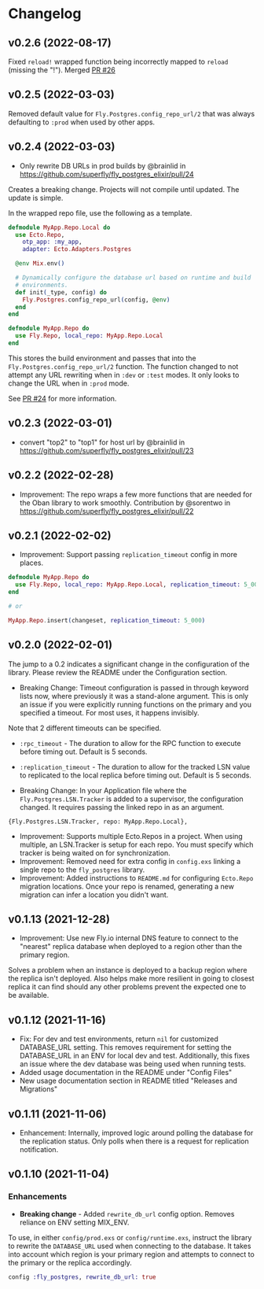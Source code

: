 # Changelog

## v0.2.6 (2022-08-17)

Fixed `reload!` wrapped function being incorrectly mapped to `reload` (missing the "!"). Merged [PR #26](https://github.com/superfly/fly_postgres_elixir/pull/26)

## v0.2.5 (2022-03-03)

Removed default value for `Fly.Postgres.config_repo_url/2` that was always defaulting to `:prod` when used by other apps.

## v0.2.4 (2022-03-03)

* Only rewrite DB URLs in prod builds by @brainlid in https://github.com/superfly/fly_postgres_elixir/pull/24

Creates a breaking change. Projects will not compile until updated. The update is simple.

In the wrapped repo file, use the following as a template.

```elixir
defmodule MyApp.Repo.Local do
  use Ecto.Repo,
    otp_app: :my_app,
    adapter: Ecto.Adapters.Postgres

  @env Mix.env()

  # Dynamically configure the database url based on runtime and build
  # environments.
  def init(_type, config) do
    Fly.Postgres.config_repo_url(config, @env)
  end
end

defmodule MyApp.Repo do
  use Fly.Repo, local_repo: MyApp.Repo.Local
end
```

This stores the build environment and passes that into the `Fly.Postgres.config_repo_url/2` function. The function changed to not attempt any URL rewriting when in `:dev` or `:test` modes. It only looks to change the URL when in `:prod` mode.

See [PR #24](https://github.com/superfly/fly_postgres_elixir/pull/24) for more information.

## v0.2.3 (2022-03-01)

* convert "top2" to "top1" for host url by @brainlid in https://github.com/superfly/fly_postgres_elixir/pull/23

## v0.2.2 (2022-02-28)

- Improvement: The repo wraps a few more functions that are needed for the Oban library to work smoothly. Contribution by @sorentwo in https://github.com/superfly/fly_postgres_elixir/pull/22

## v0.2.1 (2022-02-02)

- Improvement: Support passing `replication_timeout` config in more places.

```elixir
defmodule MyApp.Repo do
  use Fly.Repo, local_repo: MyApp.Repo.Local, replication_timeout: 5_000
end

# or

MyApp.Repo.insert(changeset, replication_timeout: 5_000)
```

## v0.2.0 (2022-02-01)

The jump to a 0.2 indicates a significant change in the configuration of the library. Please review the README under the Configuration section.

- Breaking Change: Timeout configuration is passed in through keyword lists now, where previously it was a stand-alone argument. This is only an issue if you were explicitly running functions on the primary and you specified a timeout. For most uses, it happens invisibly.

Note that 2 different timeouts can be specified.

  - `:rpc_timeout` - The duration to allow for the RPC function to execute before timing out. Default is 5 seconds.
  - `:replication_timeout` - The duration to allow for the tracked LSN value to replicated to the local replica before timing out. Default is 5 seconds.

- Breaking Change: In your Application file where the `Fly.Postgres.LSN.Tracker` is added to a supervisor, the configuration changed. It requires passing the linked repo in as an argument.

```
{Fly.Postgres.LSN.Tracker, repo: MyApp.Repo.Local},
```

- Improvement: Supports multiple Ecto.Repos in a project. When using multiple, an LSN.Tracker is setup for each repo. You must specify which tracker is being waited on for synchronization.
- Improvement: Removed need for extra config in `config.exs` linking a single repo to the `fly_postgres` library.
- Improvement: Added instructions to `README.md` for configuring `Ecto.Repo` migration locations. Once your repo is renamed, generating a new migration can infer a location you didn't want.

## v0.1.13 (2021-12-28)

- Improvement: Use new Fly.io internal DNS feature to connect to the "nearest" replica database when deployed to a region other than the primary region.

Solves a problem when an instance is deployed to a backup region where the replica isn't deployed. Also helps make more resilient in going to closest replica it can find should any other problems prevent the expected one to be available.

## v0.1.12 (2021-11-16)

- Fix: For dev and test environments, return `nil` for customized DATABASE_URL setting. This removes requirement for setting the DATABASE_URL in an ENV for local dev and test. Additionally, this fixes an issue where the dev database was being used when running tests.
- Added usage documentation in the README under "Config Files"
- New usage documentation section in README titled "Releases and Migrations"

## v0.1.11 (2021-11-06)

- Enhancement: Internally, improved logic around polling the database for the replication status. Only polls when there is a request for replication notification.

## v0.1.10 (2021-11-04)

### Enhancements

- **Breaking change** - Added `rewrite_db_url` config option. Removes reliance on ENV setting MIX_ENV.

To use, in either `config/prod.exs` or `config/runtime.exs`, instruct the library to rewrite the `DATABASE_URL` used when connecting to the database. It takes into account which region is your primary region and attempts to connect to the primary or the replica accordingly.

```elixir
config :fly_postgres, rewrite_db_url: true
```
